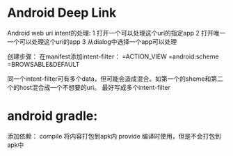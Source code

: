 # Android Deep Link

Android web uri intent的处理:
1 打开一个可以处理这个uri的指定app
2 打开唯一一个可以处理这个uri的app
3 从dialog中选择一个app可以处理

创建步骤：
在manifest添加intent-filter：
<action>=ACTION_VIEW
<data>=android:scheme
<category>=BROWSABLE&DEFAULT

同一个intent-filter可有多个data，但可能会造成混合。如第一个的sheme和第二个的host混合成一个不想要的uri。
最好写成多个intent-filter

# android gradle:

添加依赖：
compile 将内容打包到apk内
provide 编译时使用，但是不会打包到apk中